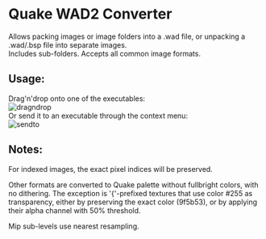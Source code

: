 # Quake WAD2 Converter

Allows packing images or image folders into a .wad file, or unpacking a .wad/.bsp file into separate images.  
Includes sub-folders. Accepts all common image formats.

## Usage: 
Drag'n'drop onto one of the executables:  
![dragndrop](https://user-images.githubusercontent.com/55441216/189548047-b06a4dd8-3445-4ad5-8edb-c056bb4dfe1e.gif)  
Or send it to an executable through the context menu:  
![sendto](https://user-images.githubusercontent.com/55441216/189548087-0505d59a-5e80-4552-9829-7dd094a3046b.gif)  

## Notes:  
For indexed images, the exact pixel indices will be preserved.

Other formats are converted to Quake palette without fullbright colors, with no dithering. The exception is '{'-prefixed textures that use color #255 as transparency, either by preserving the exact color (9f5b53), or by applying their alpha channel with 50% threshold.

Mip sub-levels use nearest resampling.

